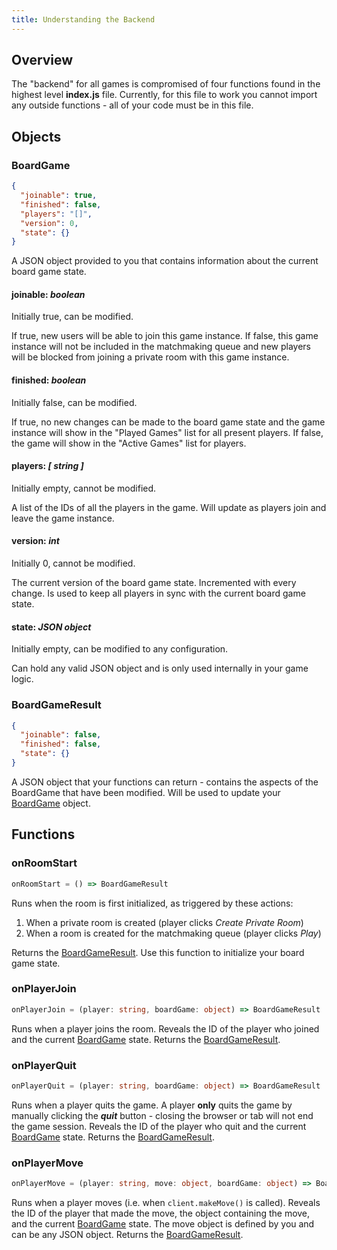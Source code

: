 ```yaml
---
title: Understanding the Backend
---
```


## Overview

The "backend" for all games is compromised of four functions found in the highest level **index.js** file. Currently, for this file to work you cannot import any outside functions - all of your code must be in this file.

## Objects

### BoardGame

```json
{
  "joinable": true,
  "finished": false,
  "players": "[]",
  "version": 0,
  "state": {}
}
```

A JSON object provided to you that contains information about the current board game state.

#### joinable: *boolean*

Initially true, can be modified. 

If true, new users will be able to join this game instance. If false, this game instance will not be included in the matchmaking queue and new players will be blocked from joining a private room with this game instance.

#### finished: *boolean*

Initially false, can be modified. 

If true, no new changes can be made to the board game state and the game instance will show in the "Played Games" list for all present players. If false, the game will show in the "Active Games" list for players.

#### players: *[ string ]*

Initially empty, cannot be modified.

A list of the IDs of all the players in the game. Will update as players join and leave the game instance. 

#### version: *int*

Initially 0, cannot be modified.

The current version of the board game state. Incremented with every change. Is used to keep all players in sync with the current board game state.

#### state: *JSON object*

Initially empty, can be modified to any configuration.

Can hold any valid JSON object and is only used internally in your game logic.

### BoardGameResult

```json
{
  "joinable": false,
  "finished": false,
  "state": {}
}
```

A JSON object that your functions can return - contains the aspects of the BoardGame that have been modified. Will be used to update your [BoardGame](#boardgame) object.

## Functions

### onRoomStart

```ts
onRoomStart = () => BoardGameResult
```

Runs when the room is first initialized, as triggered by these actions:
1. When a private room is created (player clicks *Create Private Room*)
2. When a room is created for the matchmaking queue (player clicks *Play*)

Returns the [BoardGameResult](#boardgameresult). Use this function to initialize your board game state.

### onPlayerJoin

```ts
onPlayerJoin = (player: string, boardGame: object) => BoardGameResult
```

Runs when a player joins the room. Reveals the ID of the player who joined and the current [BoardGame](#boardgame) state. Returns the [BoardGameResult](#boardgameresult).

### onPlayerQuit

```ts
onPlayerQuit = (player: string, boardGame: object) => BoardGameResult
```

Runs when a player quits the game. A player **only** quits the game by manually clicking the ***quit*** button - closing the browser or tab will not end the game session. Reveals the ID of the player who quit and the current [BoardGame](#boardgame) state. Returns the [BoardGameResult](#boardgameresult).

### onPlayerMove

```ts
onPlayerMove = (player: string, move: object, boardGame: object) => BoardGameResult
```

Runs when a player moves (i.e. when ```client.makeMove()``` is called). Reveals the ID of the player that made the move, the object containing the move, and the current [BoardGame](#boardgame) state. The move object is defined by you and can be any JSON object. Returns the [BoardGameResult](#boardgameresult).

